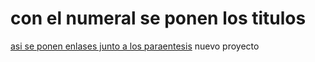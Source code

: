 # con el numeral se ponen los titulos

[asi se ponen enlases junto a los paraentesis](https://www.youtube.com/watch?v=G1IbRujko-A&t=7328s&ab_channel=10Hours)
nuevo proyecto
